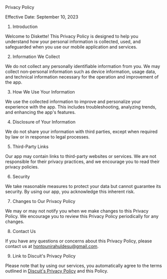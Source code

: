 Privacy Policy

Effective Date: September 10, 2023

1. Introduction

Welcome to Diskette! This Privacy Policy is designed to help you understand how your personal information is collected, used, and safeguarded when you use our mobile application and services.

2. Information We Collect

We do not collect any personally identifiable information from you. We may collect non-personal information such as device information, usage data, and technical information necessary for the operation and improvement of the app.

3. How We Use Your Information

We use the collected information to improve and personalize your experience with the app. This includes troubleshooting, analyzing trends, and enhancing the app's features.

4. Disclosure of Your Information

We do not share your information with third parties, except when required by law or in response to legal processes.

5. Third-Party Links

Our app may contain links to third-party websites or services. We are not responsible for their privacy practices, and we encourage you to read their privacy policies.

6. Security

We take reasonable measures to protect your data but cannot guarantee its security. By using our app, you acknowledge this inherent risk.

7. Changes to Our Privacy Policy

We may or may not notify you when we make changes to this Privacy Policy. We encourage you to review this Privacy Policy periodically for any changes.

8. Contact Us

If you have any questions or concerns about this Privacy Policy, please contact us at hontounirahuldesu@gmail.com.

9. Link to Discuit's Privacy Policy

Please note that by using our services, you automatically agree to the terms outlined in [Discuit's Privacy Policy](https://discuit.net/privacy) and this Policy.
